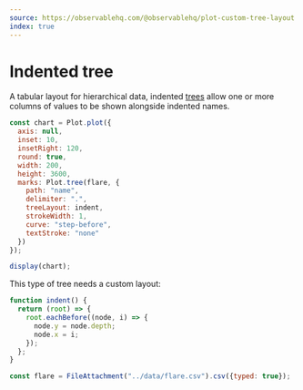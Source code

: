 ```yaml
---
source: https://observablehq.com/@observablehq/plot-custom-tree-layout
index: true
---
```


# Indented tree

A tabular layout for hierarchical data, indented [trees](https://observablehq.com/plot/marks/tree) allow one or more columns of values to be shown alongside indented names.

```js echo
const chart = Plot.plot({
  axis: null,
  inset: 10,
  insetRight: 120,
  round: true,
  width: 200,
  height: 3600,
  marks: Plot.tree(flare, {
    path: "name",
    delimiter: ".",
    treeLayout: indent,
    strokeWidth: 1,
    curve: "step-before",
    textStroke: "none"
  })
});

display(chart);
```

This type of tree needs a custom layout:

```js echo
function indent() {
  return (root) => {
    root.eachBefore((node, i) => {
      node.y = node.depth;
      node.x = i;
    });
  };
}
```

```js echo
const flare = FileAttachment("../data/flare.csv").csv({typed: true});
```
